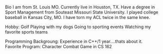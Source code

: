 Bio
I am from St. Louis MO. Currently live in Houston, TX. Have a degree in Sport Management
from Souteast Missouri State University. I played college baseball in Kansas City, MO.
I have torn my ACL twice in the same knee.

Hobby: 	Golf 
		Playing with my dogs
		Going to sporting events 
		Watching my favorite sports teams

Programming Backgroung:
Experience in C++/1 year....thats about it.
	Favorite Program: 
		Character Combat Game in CS 162